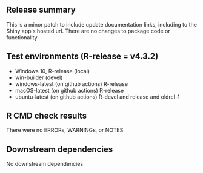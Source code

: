 ## Release summary
This is a minor patch to include update documentation links, including to the Shiny app's hosted url. There are no changes to package code or functionality

## Test environments (R-release = v4.3.2)
* Windows 10, R-release (local)
* win-builder (devel)
* windows-latest (on github actions) R-release
* macOS-latest (on github actions) R-release
* ubuntu-latest (on github actions) R-devel and release and oldrel-1

## R CMD check results
There were no ERRORs, WARNINGs, or NOTES

## Downstream dependencies
No downstream dependencies
